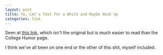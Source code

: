 ```yaml
---
layout: post
title: Yo, Let's Text for a While and Maybe Hook Up
categories: link
---
```

Seen at [this link](http://www.jwz.org/blog/2013/06/yo-lets-text-for-a-while-and-then-maybe-hook-up/), which isn't the original but is much easier to read than the College Humor page.

I think we've all been on one end or the other of this shit, myself included.
